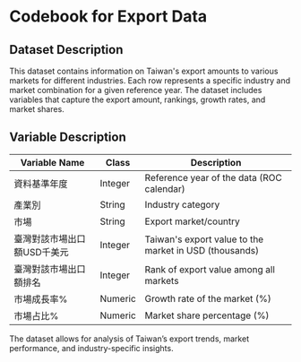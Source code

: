 # Codebook for Export Data

## Dataset Description

This dataset contains information on Taiwan's export amounts to various markets for different industries. Each row represents a specific industry and market combination for a given reference year. The dataset includes variables that capture the export amount, rankings, growth rates, and market shares.

## Variable Description

| Variable Name               | Class   | Description                                            |
|-----------------------------|---------|--------------------------------------------------------|
| 資料基準年度                | Integer | Reference year of the data (ROC calendar)              |
| 產業別                      | String  | Industry category                                      |
| 市場                        | String  | Export market/country                                  |
| 臺灣對該市場出口額USD千美元 | Integer | Taiwan's export value to the market in USD (thousands) |
| 臺灣對該市場出口額排名      | Integer | Rank of export value among all markets                 |
| 市場成長率%                 | Numeric | Growth rate of the market (%)                          |
| 市場占比%                   | Numeric | Market share percentage (%)                            |

The dataset allows for analysis of Taiwan’s export trends, market performance, and industry-specific insights.

